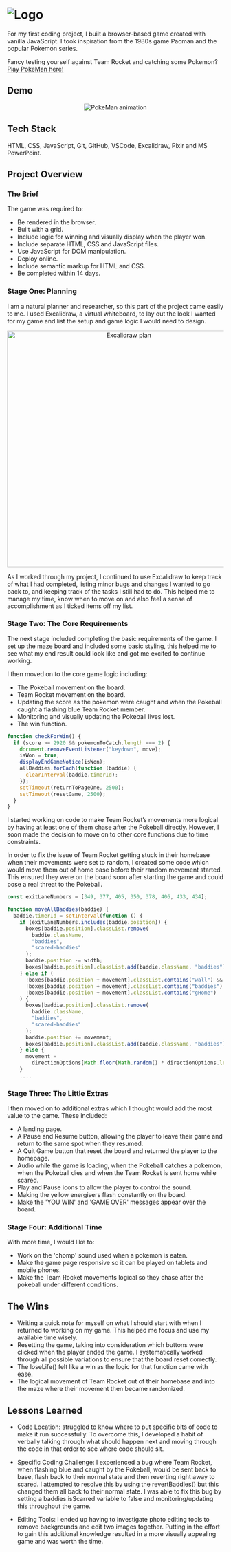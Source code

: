 # ![Logo](https://i.imgur.com/p0U8Ss5.png)

For my first coding project, I built a browser-based game created with vanilla JavaScript. I took inspiration from the 1980s game Pacman and the popular Pokemon series.

Fancy testing yourself against Team Rocket and catching some Pokemon? [Play PokeMan here!](https://kpetersen04.github.io/)

## Demo

<p align='center'>
<img alt='PokeMan animation' src='https://kpetersen04.github.io/images/landingpage:start.gif'>
</p>

## Tech Stack

HTML, CSS, JavaScript, Git, GitHub, VSCode, Excalidraw, Pixlr and MS PowerPoint.

## Project Overview

### The Brief

The game was required to:

- Be rendered in the browser.
- Built with a grid.
- Include logic for winning and visually display when the player won.
- Include separate HTML, CSS and JavaScript files.
- Use JavaScript for DOM manipulation.
- Deploy online.
- Include semantic markup for HTML and CSS.
- Be completed within 14 days.

### Stage One: Planning

I am a natural planner and researcher, so this part of the project came easily to me. I used Excalidraw, a virtual whiteboard, to lay out the look I wanted for my game and list the setup and game logic I would need to design.

<p align='center'>
<img alt='Excalidraw plan' style='width: 550px' src='https://kpetersen04.github.io/images/V1_PokeMonPlanning.png'>
</p>

As I worked through my project, I continued to use Excalidraw to keep track of what I had completed, listing minor bugs and changes I wanted to go back to, and keeping track of the tasks I still had to do. This helped me to manage my time, know when to move on and also feel a sense of accomplishment as I ticked items off my list.

### Stage Two: The Core Requirements

The next stage included completing the basic requirements of the game. I set up the maze board and included some basic styling, this helped me to see what my end result could look like and got me excited to continue working.

I then moved on to the core game logic including:

- The Pokeball movement on the board.
- Team Rocket movement on the board.
- Updating the score as the pokemon were caught and when the Pokeball caught a flashing blue Team Rocket member.
- Monitoring and visually updating the Pokeball lives lost.
- The win function.

```javascript
function checkForWin() {
  if (score >= 2920 && pokemonToCatch.length === 2) {
    document.removeEventListener("keydown", move);
    isWon = true;
    displayEndGameNotice(isWon);
    allBaddies.forEach(function (baddie) {
      clearInterval(baddie.timerId);
    });
    setTimeout(returnToPageOne, 2500);
    setTimeout(resetGame, 2500);
  }
}
```

I started working on code to make Team Rocket’s movements more logical by having at least one of them chase after the Pokeball directly. However, I soon made the decision to move on to other core functions due to time constraints.

In order to fix the issue of Team Rocket getting stuck in their homebase when their movements were set to random, I created some code which would move them out of home base before their random movement started. This ensured they were on the board soon after starting the game and could pose a real threat to the Pokeball.

```javascript
const exitLaneNumbers = [349, 377, 405, 350, 378, 406, 433, 434];

function moveAllBaddies(baddie) {
  baddie.timerId = setInterval(function () {
    if (exitLaneNumbers.includes(baddie.position)) {
      boxes[baddie.position].classList.remove(
        baddie.className,
        "baddies",
        "scared-baddies"
      );
      baddie.position -= width;
      boxes[baddie.position].classList.add(baddie.className, "baddies");
    } else if (
      !boxes[baddie.position + movement].classList.contains("wall") &&
      !boxes[baddie.position + movement].classList.contains("baddies") &&
      !boxes[baddie.position + movement].classList.contains("gHome")
    ) {
      boxes[baddie.position].classList.remove(
        baddie.className,
        "baddies",
        "scared-baddies"
      );
      baddie.position += movement;
      boxes[baddie.position].classList.add(baddie.className, "baddies");
    } else {
      movement =
        directionOptions[Math.floor(Math.random() * directionOptions.length)];
    }
    ....
```

### Stage Three: The Little Extras

I then moved on to additional extras which I thought would add the most value to the game. These included:

- A landing page.
- A Pause and Resume button, allowing the player to leave their game and return to the same spot when they resumed.
- A Quit Game button that reset the board and returned the player to the homepage.
- Audio while the game is loading, when the Pokeball catches a pokemon, when the Pokeball dies and when the Team Rocket is sent home while scared.
- Play and Pause icons to allow the player to control the sound.
- Making the yellow energisers flash constantly on the board.
- Make the 'YOU WIN' and 'GAME OVER' messages appear over the board.

### Stage Four: Additional Time

With more time, I would like to:

- Work on the 'chomp' sound used when a pokemon is eaten.
- Make the game page responsive so it can be played on tablets and mobile phones.
- Make the Team Rocket movements logical so they chase after the pokeball under different conditions.

## The Wins

- Writing a quick note for myself on what I should start with when I returned to working on my game. This helped me focus and use my available time wisely.
- Resetting the game, taking into consideration which buttons were clicked when the player ended the game. I systematically worked through all possible variations to ensure that the board reset correctly.
- The loseLife() felt like a win as the logic for that function came with ease.
- The logical movement of Team Rocket out of their homebase and into the maze where their movement then became randomized.

## Lessons Learned

- Code Location: struggled to know where to put specific bits of code to make it run successfully. To overcome this, I developed a habit of verbally talking through what should happen next and moving through the code in that order to see where code should sit.

- Specific Coding Challenge:
  I experienced a bug where Team Rocket, when flashing blue and caught by the Pokeball, would be sent back to base, flash back to their normal state and then reverting right away to scared.
  I attempted to resolve this by using the revertBaddies() but this changed them all back to their normal state. I was able to fix this bug by setting a baddies.isScarred variable to false and monitoring/updating this throughout the game.

- Editing Tools: I ended up having to investigate photo editing tools to remove backgrounds and edit two images together. Putting in the effort to gain this additional knowledge resulted in a more visually appealing game and was worth the time.
